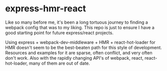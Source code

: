 # express-hmr-react

Like so many before me, it's been a long tortuous journey to finding a webpack config that was to my liking.  This repo is just to ensure I have a good starting point for future express/react projects.

Using express + webpack-dev-middleware + HMR + react-hot-loader for HMR doesn't seem to be the best-beaten path for this style of development.  Resources and examples for it are sparse, often conflict, and very often don't work.  Also with the rapidly changing API's of webpack, react, react-hot-loader, many of them are out of date.
